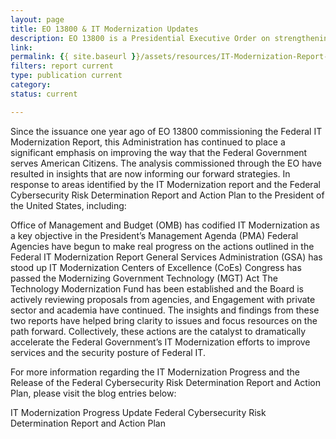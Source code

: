 ```yaml
---
layout: page
title: EO 13800 & IT Modernization Updates
description: EO 13800 is a Presidential Executive Order on strengthening Federal IT
link:
permalink: {{ site.baseurl }}/assets/resources/IT-Modernization-Report-Updates/
filters: report current
type: publication current
category:
status: current

---
```



Since the issuance one year ago of EO 13800 commissioning the Federal IT Modernization Report, this Administration has continued to place a significant emphasis on improving the way that the Federal Government serves American Citizens. The analysis commissioned through the EO have resulted in insights that are now informing our forward strategies. In response to areas identified by the IT Modernization report and the Federal Cybersecurity Risk Determination Report and Action Plan to the President of the United States, including:

Office of Management and Budget (OMB) has codified IT Modernization as a key objective in the President’s Management Agenda (PMA)
Federal Agencies have begun to make real progress on the actions outlined in the Federal IT Modernization Report
General Services Administration (GSA) has stood up IT Modernization Centers of Excellence (CoEs)
Congress has passed the Modernizing Government Technology (MGT) Act
The Technology Modernization Fund has been established and the Board is actively reviewing proposals from agencies, and
Engagement with private sector and academia have continued.
The insights and findings from these two reports have helped bring clarity to issues and focus resources on the path forward. Collectively, these actions are the catalyst to dramatically accelerate the Federal Government’s IT Modernization efforts to improve services and the security posture of Federal IT.

For more information regarding the IT Modernization Progress and the Release of the Federal Cybersecurity Risk Determination Report and Action Plan, please visit the blog entries below:

IT Modernization Progress Update
Federal Cybersecurity Risk Determination Report and Action Plan
